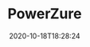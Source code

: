 ---
date: '2020-10-18T18:28:24'
draft: false
metadata:
  description: PowerShell framework to assess Azure security
  homepage: ''
  name: PowerZure
  owner:
    github_url: https://github.com/hausec
    login: hausec
    name: Hausec
    url: https://hausec.com
  url: https://github.com/hausec/PowerZure
tags:
- azure
title: PowerZure
type: tool
---